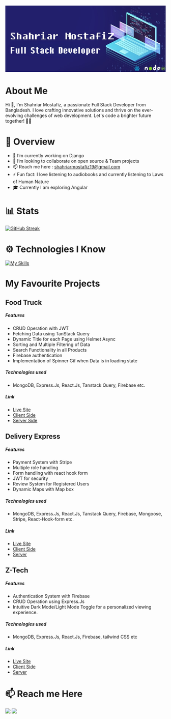 ![Lets code the world!](https://raw.githubusercontent.com/shahriarmostafiz/shahriarmostafiz/main/assets/banner2.png "Banner")

# About Me

Hi 👋, I'm Shahriar Mostafiz, a passionate Full Stack Developer from Bangladesh. I love crafting innovative solutions and thrive on the ever-evolving challenges of web development. Let's code a brighter future together! 👩‍💻

# 📰 Overview

- 🔭 I’m currently working on Django
- 👯 I’m looking to collaborate on open source & Team projects
- 📫 Reach me here : shahriarmostafiz19@gmail.com
- ⚡ Fun fact: I love listening to audiobooks and currently listening to Laws of Human Nature
- 🎓 Currently I am exploring Angular

# 📊 Stats

[![GitHub Streak](https://github-readme-streak-stats.herokuapp.com?user=shahriarmostafiz&theme=tokyonight&card_width=750)](https://git.io/streak-stats)

# ⚙ Technologies I Know

[![My Skills](https://skillicons.dev/icons?i=js,python,django,react,nextjs,express,mongodb,postgres,tailwind,nodejs,firebase,git,github,vercel,vite)](https://skillicons.dev)

# My Favourite Projects

## Food Truck

##### Features

- CRUD Operation with JWT
- Fetching Data using TanStack Query
- Dynamic Title for each Page using Helmet Async
- Sorting and Multiple Filtering of Data
- Search Functionality in all Products
- Firebase authentication
- Implementation of Spinner Gif when Data is in loading state

##### Technologies used

- MongoDB, Express.Js, React.Js, Tanstack Query, Firebase etc.

##### Link

- [Live Site](https://foodtruckbyshahriarmostafiz.surge.sh/)
- [Client Side](https://github.com/shahriarmostafiz/Food-Truck-Front-End-/)
- [Server Side](https://github.com/shahriarmostafiz/Food-Truck-Server/)

## Delivery Express

##### Features

- Payment System with Stripe
- Multiple role handling
- Form handling with react hook form
- JWT for security
- Review System for Registered Users
- Dynamic Maps with Map box

##### Technologies used

- MongoDB, Express.Js, React.Js, Tanstack Query, Firebase, Mongoose, Stripe, React-Hook-form etc.

##### Link

- [Live Site](https://dexpress-3aef2.web.app/)
- [Client Side](https://github.com/shahriarmostafiz/Delivery_Express_Client)
- [Server](https://github.com/shahriarmostafiz/Delivery_Express_Server)

## Z-Tech

##### Features

- Authentication System with Firebase
- CRUD Operation using Express.Js
- Intuitive Dark Mode/Light Mode Toggle for a personalized viewing experience.

##### Technologies used

- MongoDB, Express.Js, React.Js, Firebase, tailwind CSS etc

##### Link

- [Live Site](https://z-tech-6505f.web.app/)
- [Client Side](https://github.com/shahriarmostafiz/z-tech-front-end-/)
- [Server](https://github.com/shahriarmostafiz/z-tech-back-end-with-express.js-/)

# 📫 Reach me Here

<a target="_blank" rel="noopener noreferrer" href="https://www.linkedin.com/in/shahriarmostafiz/"><img height="75" src="https://github.com/mir-hussain/mir-hussain/raw/main/images/icons/Linkedin.png" style="max-width: 100%;"></a>
<a target="_blank" rel="noopener noreferrer" href="https://www.facebook.com/zhrear">
<img height="75" src="https://github.com/mir-hussain/mir-hussain/raw/main/images/icons/Facebook.png" style="max-width: 100%;">
</a>

<!--
**shahriarmostafiz/shahriarmostafiz** is a ✨ _special_ ✨ repository because its `README.md` (this file) appears on your GitHub profile.

Here are some ideas to get you started:

- 🔭 I’m currently working on ...
- 🌱 I’m currently learning ...
- 👯 I’m looking to collaborate on ...
- 🤔 I’m looking for help with ...
- 💬 Ask me about ...
- 📫 How to reach me: ...
- 😄 Pronouns: ...
- ⚡ Fun fact: ...
-->

